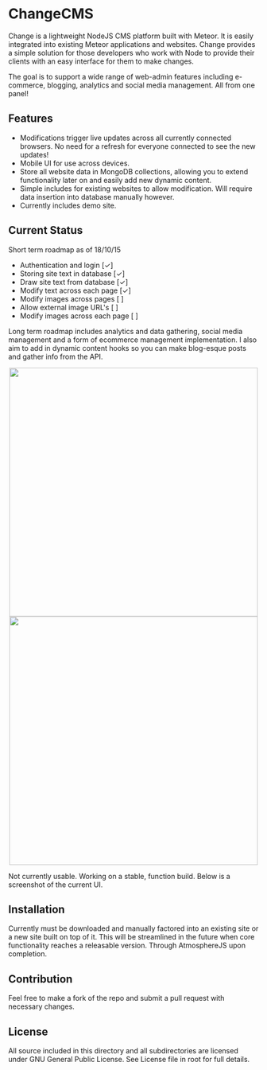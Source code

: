 # ChangeCMS

Change is a lightweight NodeJS CMS platform built with Meteor. It is easily integrated into existing Meteor applications and websites. Change provides a simple solution for those developers who work with Node to provide their clients with an easy interface for them to make changes.

The goal is to support a wide range of web-admin features including e-commerce, blogging, analytics and social media management. All from one panel!

## Features
- Modifications trigger live updates across all currently connected browsers. No need for a refresh for everyone connected to see the new updates!
- Mobile UI for use across devices.
- Store all website data in MongoDB collections, allowing you to extend functionality later on and easily add new dynamic content.
- Simple includes for existing websites to allow modification. Will require data insertion into database manually however.
- Currently includes demo site.

## Current Status
Short term roadmap as of 18/10/15
- Authentication and login 			  [✓]
- Storing site text in database		[✓]
- Draw site text from database		[✓]
- Modify text across each page		[✓]
- Modify images across pages      [ ]
- Allow external image URL's      [ ]
- Modify images across each page	[ ]

Long term roadmap includes analytics and data gathering, social media management and a form of ecommerce management implementation. I also aim to add in dynamic content hooks so you can make blog-esque posts and gather info from the API. 



<p align="center">
  <img src="http://i.imgur.com/iUobWrR.png" width="500"><br>
  <img src="http://i.imgur.com/IncfHmC.png" width="500">
</p>


Not currently usable. Working on a stable, function build. Below is a screenshot of the current UI.

## Installation
Currently must be downloaded and manually factored into an existing site or a new site built on top of it. This will be streamlined in the future when core functionality reaches a releasable version.
Through AtmosphereJS upon completion.

## Contribution
Feel free to make a fork of the repo and submit a pull request with necessary changes.

## License
All source included in this directory and all subdirectories are licensed under GNU General Public License. See License file in root for full details.
